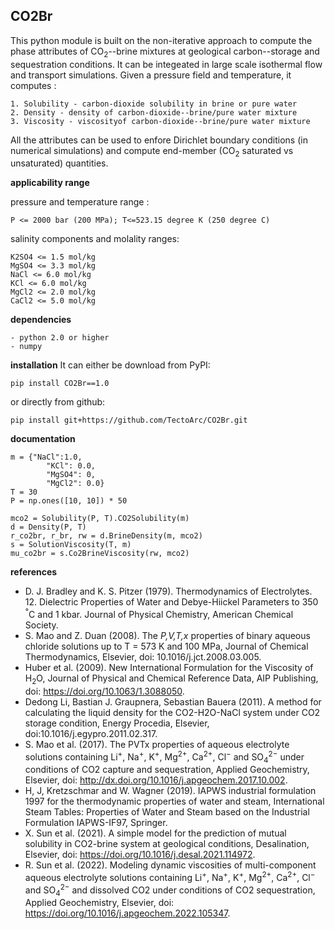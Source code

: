 ## **CO2Br**

This python module is built on the non-iterative approach to compute the phase attributes of $\mathrm{CO_2}$--brine mixtures at geological carbon--storage and sequestration conditions. It can be integeated in large scale isothermal flow and transport simulations. Given a pressure field and temperature, it computes :
```
1. Solubility - carbon-dioxide solubility in brine or pure water
2. Density - density of carbon-dioxide--brine/pure water mixture
3. Viscosity - viscosityof carbon-dioxide--brine/pure water mixture
```
All the attributes can be used to enfore Dirichlet boundary conditions (in numerical simulations) and compute end-member ($\mathrm{CO_2}$ saturated vs unsaturated) quantities.

**applicability range**

pressure and temperature range : 
```
P <= 2000 bar (200 MPa); T<=523.15 degree K (250 degree C)
```
salinity components and molality ranges: 
```
K2SO4 <= 1.5 mol/kg
MgSO4 <= 3.3 mol/kg
NaCl <= 6.0 mol/kg
KCl <= 6.0 mol/kg
MgCl2 <= 2.0 mol/kg
CaCl2 <= 5.0 mol/kg
```
**dependencies**
```
- python 2.0 or higher
- numpy
```

**installation**
It can either be download from PyPI:
```
pip install CO2Br==1.0
```
or directly from github:
```
pip install git+https://github.com/TectoArc/CO2Br.git
```
**documentation**
```
m = {"NaCl":1.0, 
        "KCl": 0.0, 
        "MgSO4": 0, 
        "MgCl2": 0.0}
T = 30
P = np.ones([10, 10]) * 50

mco2 = Solubility(P, T).CO2Solubility(m)
d = Density(P, T)
r_co2br, r_br, rw = d.BrineDensity(m, mco2)
s = SolutionViscosity(T, m)
mu_co2br = s.Co2BrineViscosity(rw, mco2)
```
**references**
* D. J. Bradley and K. S. Pitzer (1979). Thermodynamics of Electrolytes. 12. Dielectric Properties of Water and Debye-Hiickel Parameters to 350 $^°\mathrm{C}$ and 1 kbar. Journal of Physical Chemistry, American Chemical Society.
* S. Mao and Z. Duan (2008). The *P,V,T,x* properties of binary aqueous chloride solutions up to T = 573 K and 100 MPa, Journal of Chemical Thermodynamics, Elsevier, doi: 10.1016/j.jct.2008.03.005.
* Huber et al. (2009). New International Formulation for the Viscosity of $\mathrm{H_2O}$, Journal of Physical and Chemical Reference Data, AIP Publishing, doi: https://doi.org/10.1063/1.3088050.
* Dedong Li, Bastian J. Graupnera, Sebastian Bauera (2011). A method for calculating the liquid density for the CO2-H2O-NaCl system under CO2 storage condition, Energy Procedia, Elsevier, doi:10.1016/j.egypro.2011.02.317.
* S. Mao et al. (2017). The PVTx properties of aqueous electrolyte solutions containing $\mathrm{Li^+}$, $\mathrm{Na^+}$, $\mathrm{K^+}$, $\mathrm{Mg^{2+}}$, $\mathrm{Ca^{2+}}$, $\mathrm{Cl^−}$ and $\mathrm{SO_4^{2-}}$ under conditions of CO2 capture and sequestration, Applied Geochemistry, Elsevier, doi: http://dx.doi.org/10.1016/j.apgeochem.2017.10.002.
* H, J, Kretzschmar and W. Wagner (2019). IAPWS industrial formulation 1997 for the thermodynamic properties of water and steam, International Steam Tables: Properties of Water and Steam based on the Industrial Formulation IAPWS-IF97, Springer. 
* X. Sun et al. (2021). A simple model for the prediction of mutual solubility in CO2-brine system at geological conditions, Desalination, Elsevier, doi: https://doi.org/10.1016/j.desal.2021.114972.
* R. Sun et al. (2022). Modeling dynamic viscosities of multi-component aqueous electrolyte solutions containing $\mathrm{Li^+}$, $\mathrm{Na^+}$, $\mathrm{K^+}$, $\mathrm{Mg^{2+}}$, $\mathrm{Ca^{2+}}$, $\mathrm{Cl^−}$ and $\mathrm{SO_4^{2-}}$ and dissolved CO2 under conditions of CO2 sequestration, Applied Geochemistry, Elsevier, doi: https://doi.org/10.1016/j.apgeochem.2022.105347.

